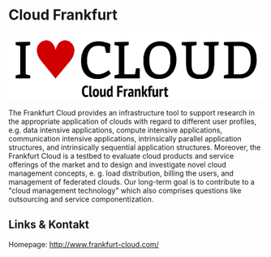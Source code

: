 # Cloud Frankfurt
![Cloud Frankfurt](./ffmcloud.logo.png)

The Frankfurt Cloud provides an infrastructure tool to support research in the appropriate application
of clouds with regard to different user profiles, e.g. data intensive applications, compute intensive
applications, communication intensive applications, intrinsically parallel application structures, and
intrinsically sequential application structures. Moreover, the Frankfurt Cloud is a testbed to evaluate cloud
products and service offerings of the market and to design and investigate novel cloud management concepts, e.
g. load distribution, billing the users, and management of federated clouds. Our long-term goal is to contribute
to a "cloud management technology" which also comprises questions like outsourcing and service componentization.


## Links &amp; Kontakt

Homepage: <http://www.frankfurt-cloud.com/>











